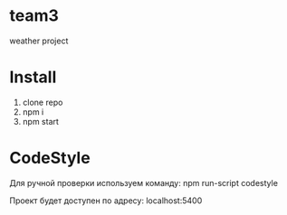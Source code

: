 team3
=====
weather project

# Install

1. clone repo
2. npm i
3. npm start

# CodeStyle
Для ручной проверки используем команду: npm run-script codestyle

Проект будет доступен по адресу: localhost:5400
